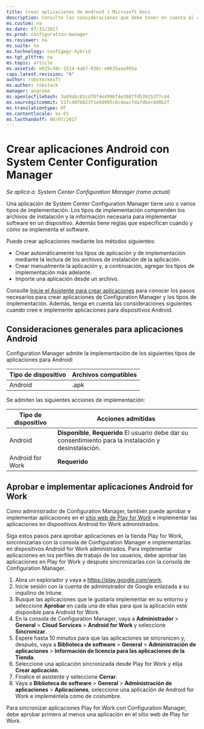 ```yaml
---
title: Crear aplicaciones de Android | Microsoft Docs
description: Consulte las consideraciones que debe tener en cuenta al crear e implementar aplicaciones para dispositivos Android.
ms.custom: na
ms.date: 07/31/2017
ms.prod: configuration-manager
ms.reviewer: na
ms.suite: na
ms.technology: configmgr-hybrid
ms.tgt_pltfrm: na
ms.topic: article
ms.assetid: e025c48c-1514-4ab7-836c-e0635aaa993a
caps.latest.revision: "6"
author: robstackmsft
ms.author: robstack
manager: angrobe
ms.openlocfilehash: 3a89abc81cd70f4e499bf4e3087fd53915377c44
ms.sourcegitcommit: 51fc48fb023f1e8d995c6c4eacfda7dbec4d0b2f
ms.translationtype: HT
ms.contentlocale: es-ES
ms.lasthandoff: 08/07/2017
---
```

# <a name="create-android-applications-with-system-center-configuration-manager"></a>Crear aplicaciones Android con System Center Configuration Manager

*Se aplica a: System Center Configuration Manager (rama actual)*

Una aplicación de System Center Configuration Manager tiene uno o varios tipos de implementación. Los tipos de implementación comprenden los archivos de instalación y la información necesaria para implementar software en un dispositivo. Además tiene reglas que especifican cuándo y cómo se implementa el software.  

 Puede crear aplicaciones mediante los métodos siguientes:  

-   Crear automáticamente los tipos de aplicación y de implementación mediante la lectura de los archivos de instalación de la aplicación.  
-   Crear manualmente la aplicación y, a continuación, agregar los tipos de implementación más adelante.  
-   Importe una aplicación desde un archivo.  

Consulte [Inicie el Asistente para crear aplicaciones](../../apps/deploy-use/create-applications.md#start-the-create-application-wizard) para conocer los pasos necesarios para crear aplicaciones de Configuration Manager y los tipos de implementación. Además, tenga en cuenta las consideraciones siguientes cuando cree e implemente aplicaciones para dispositivos Android.  

## <a name="general-considerations-for-android-apps"></a>Consideraciones generales para aplicaciones Android

Configuration Manager admite la implementación de los siguientes tipos de aplicaciones para Android:

|Tipo de dispositivo|Archivos compatibles|
|-|-|
|Android|.apk|

Se admiten las siguientes acciones de implementación:

|Tipo de dispositivo|Acciones admitidas|
|-|-|
|Android|**Disponible**, **Requerido** El usuario debe dar su consentimiento para la instalación y desinstalación.|
|Android for Work | **Requerido** |

## <a name="approve-and-deploy-android-for-work-apps"></a>Aprobar e implementar aplicaciones Android for Work
Como administrador de Configuration Manager, también puede aprobar e implementar aplicaciones en el [sitio web de Play for Work](https://play.google.com/work) e implementar las aplicaciones en dispositivos Android for Work administrados.

Siga estos pasos para aprobar aplicaciones en la tienda Play for Work, sincronizarlas con la consola de Configuration Manager e implementarlas en dispositivos Android for Work administrados. Para implementar aplicaciones en los perfiles de trabajo de los usuarios, debe aprobar las aplicaciones en Play for Work y después sincronizarlas con la consola de Configuration Manager.

1. Abra un explorador y vaya a https://play.google.com/work.
2. Inicie sesión con la cuenta de administrador de Google enlazada a su inquilino de Intune.
3. Busque las aplicaciones que le gustaría implementar en su entorno y seleccione **Aprobar** en cada una de ellas para que la aplicación esté disponible para Android for Work.
4. En la consola de Configuration Manager, vaya a **Administrador** > **General** > **Cloud Services** > **Android for Work** y seleccione **Sincronizar**.
5. Espere hasta 10 minutos para que las aplicaciones se sincronicen y, después, vaya a **Biblioteca de software** > **General** > **Administración de aplicaciones** > **Información de licencia para las aplicaciones de la Tienda**.
6. Seleccione una aplicación sincronizada desde Play for Work y elija **Crear aplicación**.
7. Finalice el asistente y seleccione **Cerrar**.
8. Vaya a **Biblioteca de software** > **General** > **Administración de aplicaciones** > **Aplicaciones**, seleccione una aplicación de Android for Work e impleméntela como de costumbre.

Para sincronizar aplicaciones Play for Work con Configuration Manager, debe aprobar primero al menos una aplicación en el sitio web de Play for Work.
